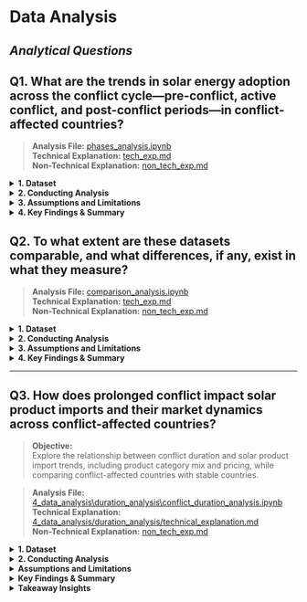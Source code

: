 # Data Analysis

<!-- markdownlint-disable MD028 MD031 MD033 MD035 MD032 MD004 MD009 MD007 MD013 MD045 MD024 MD001 -->
## _Analytical Questions_

## Q1. **What are the trends in solar energy adoption across the conflict cycle—pre-conflict, active conflict, and post-conflict periods—in conflict-affected countries?** 

> **Analysis File:** [phases_analysis.ipynb](https://github.com/MIT-Emerging-Talent/ET6-CDSP-group-08-repo/blob/main/4_data_analysis/phases_analysis.ipynb)  
> **Technical Explanation:** [tech_exp.md](https://github.com/MIT-Emerging-Talent/ET6-CDSP-group-08-repo/blob/9ab2b7b9b55ea2ae81c0e6b93cc95eeace6f59e7/4_data_analysis/phases_analysis/3.tech_exp.md)  
> **Non-Technical Explanation:** [non_tech_exp.md](https://github.com/MIT-Emerging-Talent/ET6-CDSP-group-08-repo/blob/1d6bc8faea79a39dbc9175977e4577ed14e26799/4_data_analysis/phases_analysis/2.non_tech_exp.md)

<details>
<summary><b>1. Dataset</b></summary>

#### A. **Input dataset**  

- **File**: `../1_datasets/cleaned data\ONG_conflictcountriesonly.xlsx`  
- **Description:** Contains annual electricity installed capacity (MW) per the 9 countries only, with corresponding conflict phase classification.

#### B. **Data Quality & Standardization:**  

  - **Missing Data Check:**
    - No missing values were found across all columns, including:
      - Country, Year, Electricity Installed Capacity (MW), and others.
    - A check using `pandas.isnull().sum()` confirmed zero null values per column.
    - No interpolation was necessary.

  - **Data Standardization**
    - **Country column**    
     Cleaned to ensure consistency by:
       - Removing leading/trailing whitespace
       - Converting all names to title case (e.g., "sudan" → "Sudan")

    - **Year column**  
       Ensured to be of integer type to allow accurate sorting and grouping by year.

#### C. **Sorting the Dataset**

To prepare for time-series analysis and ensure accurate visualizations:  
- The dataset was **sorted by `Country` and `Year`** using `pandas.sort_values()`.

This ensures that each country’s solar energy data appears in **chronological order**, which is essential for:
  - **Line plots**
  - **Phase-based comparisons**
  - **Trend analysis over time**

> Sorting prevents jumbled or misleading graphs and allows clear visualization of patterns like solar capacity growth from pre-conflict to post-conflict periods.

</details>

<details>
<summary><b>2. Conducting Analysis</b></summary>

To answer the question the following steps were taken:

**a. Analysis Techniques Used**:  
- **Line Charts**: Solar adoption trends by country over time.
- **Stacked Bar Charts**: Comparison of installed capacity per conflict phase.
- **Heatmaps**: Visual growth intensity per country and year.
- **Regression Plots**: Basic linear regression during conflict periods.
- **Archetype Table**: Pattern classification of country behaviors.  
- Added Economic Status column to help in analysis.
  
 Charts and visuals generated using `matplotlib`, `seaborn`.  
Output folder for **graphs only:**  `4_data_analysis/phases_analysis/2.output_graphs`

</details>

<details>
<summary><b>3. Assumptions and Limitations</b></summary>

#### - Assumptions

- Conflict phase years manually assigned using conflict timelines.
- Off-grid data may be underreported in national statistics.
- Growth during conflict may be due to emergency policies or donor funding, not sustained planning.

#### - Limitations

- Incomplete post-conflict data for countries like Syria and Yemen, some are even still active.
- Data does not account for:
  - Localized variations in conflict severity
  - Influence of external aid or solar subsidies
- Small dataset (only 9 countries) limits global generalization.
- "Conflict period" definitions may not fully reflect complex realities.
- Installed ≠ working — some reported capacity might not be functional.
- Ukraine’s extreme growth (50,000+ MW) skews comparative visuals.

</details>

<details>

<summary><b>4. Key Findings & Summary</b></summary>

#### - Conflict-Phase Solar Adoption Summary

| **Conflict Phase**     | **Key Countries**                       | **Observation**                                                           |
|------------------------|-----------------------------------------|---------------------------------------------------------------------------|
| **Pre-Conflict**       | Ethiopia, Sudan                         | Very limited growth — solar was not a strategic priority pre-conflict     |
| **Active-Conflict**    | Ukraine, Yemen, Sudan, Afghanistan      | Peak solar installation, driven by emergency needs and resilience efforts |
| **Post-Conflict**      | Iraq, South Sudan, Afghanistan          | Recovery and growth due to international aid and reconstruction support   |

---

#### - Archetype-Based Country Patterns

| Archetype                | Countries                          | Traits                                                                |
|--------------------------|------------------------------------|-----------------------------------------------------------------------|
| **Conflict-Fueled Growth**     | Ukraine, Yemen, Syria, Sudan       | Rapid adoption during war; survival and independence were key drivers |
| **Recovery-Driven Growth**     | Iraq, South Sudan, Afghanistan     | Modest growth during war, stronger recovery post-conflict             |
| **Stalled Post-Conflict**      | Ukraine (dip), Yemen (plateau)     | Growth halted after early gains                                       |
| **Fragile, Flat Growth**       | Libya, Ethiopia                    | Low growth in all phases                                              |

---
<details>
<summary><b>More analysis</b></summary>

#### - Regression Analysis: Solar Capacity vs. Conflict Period

- **Model Output:**
  - **Coefficient**: +1359.32
  - **Intercept**: 568.99
- **Interpretation:**  
  > On average, solar capacity grew significantly during conflict periods, suggesting a positive correlation. Conflicts can act as a disruptive yet accelerating factor for decentralized energy systems.

#### - On-Grid vs Off-Grid Trends

**1. Grid-Connected Solar Dominates:**
- Avg. grid capacity: ~1,600 MW
- Avg. off-grid: ~50 MW

**2. Off-Grid Systems Used During Conflict:**
- Portable and fast to deploy
- Especially important in rural conflict zones
</details>
</details>

## Q2. **To what extent are these datasets comparable, and what differences, if any, exist in what they measure?** 

> **Analysis File:** [comparison_analysis.ipynb](https://github.com/MIT-Emerging-Talent/ET6-CDSP-group-08-repo/blob/comparison-analysis/4_data_analysis/data_comparison_analysis/comparison_analysis.ipynb)  
> **Technical Explanation:** [tech_exp.md](https://github.com/MIT-Emerging-Talent/ET6-CDSP-group-08-repo/blob/comparison-analysis/4_data_analysis/data_comparison_analysis/tech_explanation.md)  
> **Non-Technical Explanation:** [non_tech_exp.md](https://github.com/MIT-Emerging-Talent/ET6-CDSP-group-08-repo/blob/comparison-analysis/4_data_analysis/data_comparison_analysis/non_tech_explanation.md)

<details>
<summary><b>1. Dataset</b></summary>

#### A. **Input dataset**  

We used three datasets to analyze solar adoption trends across four conflict-affected countries:

- **UN Comtrade**: Annual solar equipment import values (USD).
- **IRENA**: On-grid solar capacity (MW), by year and country.
- **IRENA**: Off-grid solar capacity (MW), by year and country.

The countries examined were:

- **Ukraine** (imports vs on-grid),
- **Sudan** (on-grid vs off-grid),
- **Yemen** and **Ethiopia** (imports vs off-grid).

All datasets were filtered to include only solar technologies (e.g., _“Solar photovoltaic”_), and aggregated by year and country.

</details>

<details>
<summary><strong>2. Conducting Analysis</strong></summary>

### Steps Taken

- **Cleaning & Filtering**: Removed non-solar entries, retained only relevant categories like _“Solar PV (Others)”_.
- **Aggregation**: Used `.groupby()` and `.sum()` to calculate total imports and capacity per year.
- **Normalization**: Applied Min-Max scaling to compare variables with different units (USD vs MW).
- **Merging**: Joined datasets on `Year` and `Country` using `pd.merge()` for aligned year-over-year comparison.
- **Correlation**: Calculated Pearson correlation coefficients to quantify linear relationships between variables.
- **Visualization**: Created time-series line and scatter plots for each country and variable pair.

</details>

<details>
<summary><strong>3. Assumptions and Limitations</strong></summary>

### Assumptions

- Import values are assumed to reflect solar-related purchases.
- Conflict data was not yet incorporated, despite being core to the broader research focus.
- On-grid and off-grid systems are considered functionally separate in fragile contexts.
- Min-Max normalization was used to enable direct trend comparisons.

### Limitations

- **Import ≠ Deployment**: Equipment might be stockpiled, unused, or re-exported.
- **No time lags modeled**: Imports may impact deployment in future years.
- **Normalization hides magnitude**: Actual deployment scale is flattened.
- **Sparse data**: Yemen and Ethiopia had limited off-grid data years.
- **Linear focus**: Pearson correlation doesn’t detect nonlinear or delayed effects.
- **Data gaps**: Not all countries had data across all years.
- **Some Conflict timelines missing**: Deployment may correlate with conflict intensity or aid, but this was not tested.

</details>

<details>
<summary><strong>4. Key Findings & Summary</strong></summary>

- **Ukraine**: Some alignment between import and on-grid deployment trends. Pearson correlation = **0.34**. Visual patterns suggest policy or donor-driven surges.
- **Ethiopia**: Strong correlation (**0.9**) between imports and off-grid deployment (2013–2023), though data range is short.
- **Yemen**: Similar to Ethiopia but even more limited data coverage.
- **Sudan**: On-grid and off-grid deployments grew independently. Off-grid systems surged, possibly due to decentralized aid and resilience strategies.

> **Conclusion**: Import trends sometimes reflect deployment trends — but **not reliably across all contexts**. Aid flows, informal markets, and conflict dynamics complicate the relationship.

</details>

----

## **Q3. How does prolonged conflict impact solar product imports and their market dynamics across conflict-affected countries?**

> **Objective:**  
 Explore the relationship between conflict duration and solar product import
 trends, including product category mix and pricing, while comparing
  conflict-affected countries with stable countries.  

> **Analysis File:** [4_data_analysis\duration_analysis\conflict_duration_analysis.ipynb](duration_analysis/conflict_duration_analysis.ipynb)   
> **Technical Explanation:** [4_data_analysis/duration_analysis/technical_explanation.md](duration_analysis/technical_explanation.md)   
> **Non-Technical Explanation:** [non_tech_exp.md](duration_analysis/non_tech_exp.md)

<details>
<summary><b>1. Dataset</b></summary>

### A. Input dataset

- **File:** 4_data_analysis\Conflict_Duration_Analysis\conflict_duration_analysis.ipynb
- **Description:** Annual solar product import data across multiple countries
 (conflict-affected and stable), containing:
  - Country  
  - Year  
  - Product Description  
  - Net Weight (kg)  
  - Import Value (USD)

### B. **Data Processing & Standardization:**  

### Conflict Duration Categories

- **Continuous Conflict Countries:**  
  Afghanistan, Syria, Yemen, Sudan , State of Palestine, Libya, Mali

- **Periodical Conflict Countries:**  
  Iraq, Nigeria, Central African Republic, Ethiopia, Ukraine, Myanmar,
   Pakistan, Mozambique

- **No Conflict Countries:**  
  Germany, Morocco, Rwanda, Saudi Arabia

- **Product Categorization:**  
  Imported solar products classified into:
  - PV Modules  
  - Inverters  
  - Lead-Acid Batteries  
  - Lithium Batteries  
  - Solar Lamps  
  - Solar Generators  
  - Other

**Data Cleaning:**  

- Changed column names and removed unnecessary ones.
- Treated null and zero values.
- Added new columns to indicate conflict year status and GDP category.
</details>

<details>
<summary><b>2. Conducting Analysis</b></summary>

## The following analyses were conducted

- **Comparison of Solar Imports Over Time:**  
  Total import values compared between:  
  - Continuous Conflict countries  
  - Periodical Conflict countries
  - Stable countries  

- **Product Mix Analysis:**  
  Breakdown of solar product categories imported during conflict group

- **Country-Specific Trends:**  
  Time series of imports by key product categories (PV Modules, Solar Lamps,
   Lithium Batteries) for each group

- **Price Trends:**  
  Analysis of average price per kg for main product categories during conflict
   years to detect market pricing shifts.

Visualizations generated using `matplotlib` and `seaborn`, including line plots,
 bar charts, and shaded conflict period areas.

</details>

<details>
<summary><b>Assumptions and Limitations</b></summary>

- Conflict periods are defined based on available historical data but may
   not fully capture localized, intermittent, or unreported violence within
    countries.  
- Import data represents officially recorded legal trade and may omit
 informal, unreported, or smuggled goods, especially common in conflict zones.  
- Product categorization relies on keyword matching in product descriptions,
   which may lead to misclassification or omission of some items.  
- Some import data is missing for key conflict periods in certain
  countries—for example, Syria after 2011 and Sudan after 2018—potentially
   biasing trend analyses
 for these regions.  
- Stable countries were selected as regional comparators; however, they differ
   in socio-economic and political contexts, which may influence import trends
   independently of conflict status.
</details>

<details>
<summary><b>Key Findings & Summary</b></summary>

- Solar imports tend to increase in periodical conflict countries rather than in continuous conflict countries.
- Import patterns vary by economic status.
- PV modules are the most imported solar product.
- Conflict type, economy, and stability influence solar adoption.

</details>

<details>
<summary><b>Takeaway Insights</b></summary>

1. **Conflict periods often coincide with increased solar imports in affected
 countries, likely due to humanitarian aid and urgent energy needs.**  
2. **Product mixes shift towards portable and off-grid solutions (solar lamps,
 lithium batteries) during conflicts, emphasizing resilience needs.**  
3. **Stable countries exhibit steadier import growth, indicating planned,
 long-term solar adoption rather than reactive demand.**  
4. **Price fluctuations during conflict highlight supply chain vulnerability
 but also market adaptation to urgent demand.**  
5. **Country-specific trends reveal how the nature and duration of conflicts
 shape solar product import patterns, useful for targeting aid and development programs.**
 
</details>
